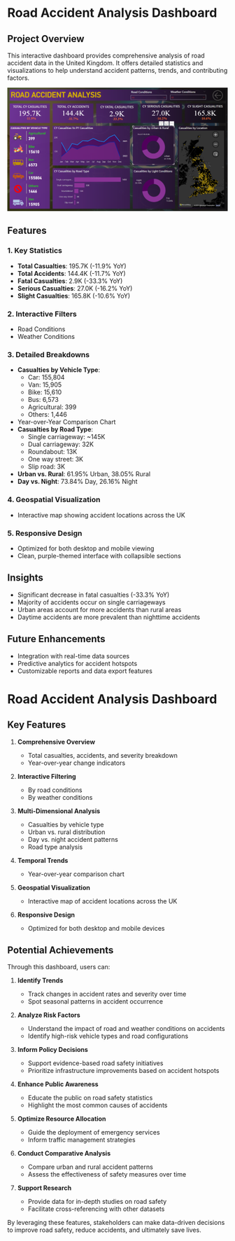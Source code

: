 # Road Accident Analysis Dashboard

## Project Overview

This interactive dashboard provides comprehensive analysis of road accident data in the United Kingdom. It offers detailed statistics and visualizations to help understand accident patterns, trends, and contributing factors.

![Road Accident Analysis Dashboard](https://github.com/dinesh-1272/Road-Accident-Analysis-Dashboard/blob/main/Dashboard.png)

## Features

### 1. Key Statistics
- **Total Casualties**: 195.7K (-11.9% YoY)
- **Total Accidents**: 144.4K (-11.7% YoY)
- **Fatal Casualties**: 2.9K (-33.3% YoY)
- **Serious Casualties**: 27.0K (-16.2% YoY)
- **Slight Casualties**: 165.8K (-10.6% YoY)

### 2. Interactive Filters
- Road Conditions
- Weather Conditions

### 3. Detailed Breakdowns
- **Casualties by Vehicle Type**: 
  - Car: 155,804
  - Van: 15,905
  - Bike: 15,610
  - Bus: 6,573
  - Agricultural: 399
  - Others: 1,446
- Year-over-Year Comparison Chart
- **Casualties by Road Type**:
  - Single carriageway: ~145K
  - Dual carriageway: 32K
  - Roundabout: 13K
  - One way street: 3K
  - Slip road: 3K
- **Urban vs. Rural**: 61.95% Urban, 38.05% Rural
- **Day vs. Night**: 73.84% Day, 26.16% Night

### 4. Geospatial Visualization
- Interactive map showing accident locations across the UK

### 5. Responsive Design
- Optimized for both desktop and mobile viewing
- Clean, purple-themed interface with collapsible sections

## Insights
- Significant decrease in fatal casualties (-33.3% YoY)
- Majority of accidents occur on single carriageways
- Urban areas account for more accidents than rural areas
- Daytime accidents are more prevalent than nighttime accidents

## Future Enhancements
- Integration with real-time data sources
- Predictive analytics for accident hotspots
- Customizable reports and data export features

# Road Accident Analysis Dashboard

## Key Features

1. **Comprehensive Overview**
   - Total casualties, accidents, and severity breakdown
   - Year-over-year change indicators

2. **Interactive Filtering**
   - By road conditions
   - By weather conditions

3. **Multi-Dimensional Analysis**
   - Casualties by vehicle type
   - Urban vs. rural distribution
   - Day vs. night accident patterns
   - Road type analysis

4. **Temporal Trends**
   - Year-over-year comparison chart

5. **Geospatial Visualization**
   - Interactive map of accident locations across the UK

6. **Responsive Design**
   - Optimized for both desktop and mobile devices

## Potential Achievements

Through this dashboard, users can:

1. **Identify Trends**
   - Track changes in accident rates and severity over time
   - Spot seasonal patterns in accident occurrence

2. **Analyze Risk Factors**
   - Understand the impact of road and weather conditions on accidents
   - Identify high-risk vehicle types and road configurations

3. **Inform Policy Decisions**
   - Support evidence-based road safety initiatives
   - Prioritize infrastructure improvements based on accident hotspots

4. **Enhance Public Awareness**
   - Educate the public on road safety statistics
   - Highlight the most common causes of accidents

5. **Optimize Resource Allocation**
   - Guide the deployment of emergency services
   - Inform traffic management strategies

6. **Conduct Comparative Analysis**
   - Compare urban and rural accident patterns
   - Assess the effectiveness of safety measures over time

7. **Support Research**
   - Provide data for in-depth studies on road safety
   - Facilitate cross-referencing with other datasets

By leveraging these features, stakeholders can make data-driven decisions to improve road safety, reduce accidents, and ultimately save lives.
